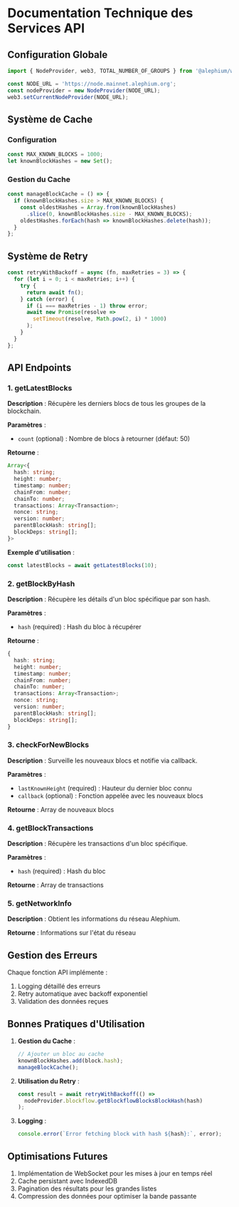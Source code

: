 # Documentation Technique des Services API

## Configuration Globale

```javascript
import { NodeProvider, web3, TOTAL_NUMBER_OF_GROUPS } from '@alephium/web3';

const NODE_URL = 'https://node.mainnet.alephium.org';
const nodeProvider = new NodeProvider(NODE_URL);
web3.setCurrentNodeProvider(NODE_URL);
```

## Système de Cache

### Configuration
```javascript
const MAX_KNOWN_BLOCKS = 1000;
let knownBlockHashes = new Set();
```

### Gestion du Cache
```javascript
const manageBlockCache = () => {
  if (knownBlockHashes.size > MAX_KNOWN_BLOCKS) {
    const oldestHashes = Array.from(knownBlockHashes)
      .slice(0, knownBlockHashes.size - MAX_KNOWN_BLOCKS);
    oldestHashes.forEach(hash => knownBlockHashes.delete(hash));
  }
};
```

## Système de Retry

```javascript
const retryWithBackoff = async (fn, maxRetries = 3) => {
  for (let i = 0; i < maxRetries; i++) {
    try {
      return await fn();
    } catch (error) {
      if (i === maxRetries - 1) throw error;
      await new Promise(resolve => 
        setTimeout(resolve, Math.pow(2, i) * 1000)
      );
    }
  }
};
```

## API Endpoints

### 1. getLatestBlocks

**Description** : Récupère les derniers blocs de tous les groupes de la blockchain.

**Paramètres** :
- `count` (optional) : Nombre de blocs à retourner (défaut: 50)

**Retourne** :
```typescript
Array<{
  hash: string;
  height: number;
  timestamp: number;
  chainFrom: number;
  chainTo: number;
  transactions: Array<Transaction>;
  nonce: string;
  version: number;
  parentBlockHash: string[];
  blockDeps: string[];
}>
```

**Exemple d'utilisation** :
```javascript
const latestBlocks = await getLatestBlocks(10);
```

### 2. getBlockByHash

**Description** : Récupère les détails d'un bloc spécifique par son hash.

**Paramètres** :
- `hash` (required) : Hash du bloc à récupérer

**Retourne** :
```typescript
{
  hash: string;
  height: number;
  timestamp: number;
  chainFrom: number;
  chainTo: number;
  transactions: Array<Transaction>;
  nonce: string;
  version: number;
  parentBlockHash: string[];
  blockDeps: string[];
}
```

### 3. checkForNewBlocks

**Description** : Surveille les nouveaux blocs et notifie via callback.

**Paramètres** :
- `lastKnownHeight` (required) : Hauteur du dernier bloc connu
- `callback` (optional) : Fonction appelée avec les nouveaux blocs

**Retourne** : Array de nouveaux blocs

### 4. getBlockTransactions

**Description** : Récupère les transactions d'un bloc spécifique.

**Paramètres** :
- `hash` (required) : Hash du bloc

**Retourne** : Array de transactions

### 5. getNetworkInfo

**Description** : Obtient les informations du réseau Alephium.

**Retourne** : Informations sur l'état du réseau

## Gestion des Erreurs

Chaque fonction API implémente :
1. Logging détaillé des erreurs
2. Retry automatique avec backoff exponentiel
3. Validation des données reçues

## Bonnes Pratiques d'Utilisation

1. **Gestion du Cache** :
   ```javascript
   // Ajouter un bloc au cache
   knownBlockHashes.add(block.hash);
   manageBlockCache();
   ```

2. **Utilisation du Retry** :
   ```javascript
   const result = await retryWithBackoff(() => 
     nodeProvider.blockflow.getBlockflowBlocksBlockHash(hash)
   );
   ```

3. **Logging** :
   ```javascript
   console.error(`Error fetching block with hash ${hash}:`, error);
   ```

## Optimisations Futures

1. Implémentation de WebSocket pour les mises à jour en temps réel
2. Cache persistant avec IndexedDB
3. Pagination des résultats pour les grandes listes
4. Compression des données pour optimiser la bande passante 